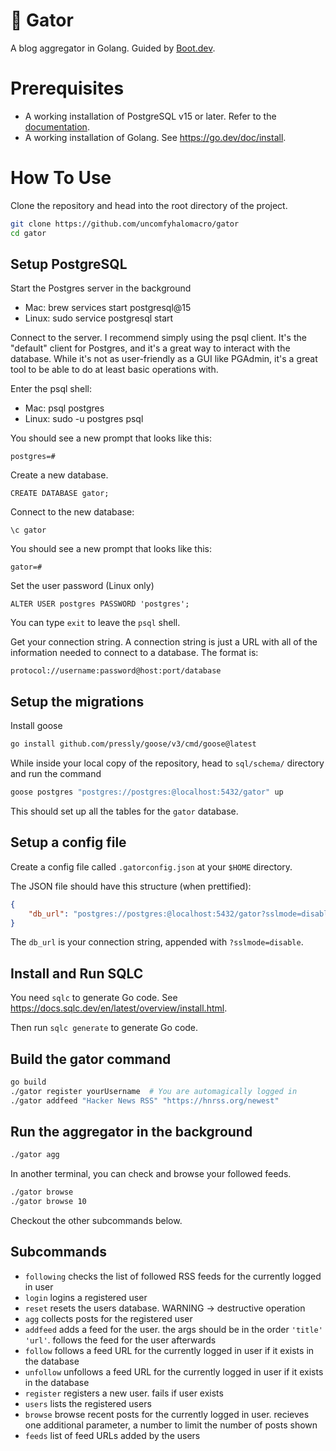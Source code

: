 # 🐊 Gator

A blog aggregator in Golang. Guided by [Boot.dev](https://www.boot.dev/lessons/dca1352a-7600-4d1d-bfdf-f9d741282e55).

# Prerequisites

- A working installation of PostgreSQL v15 or later. Refer to the [documentation](https://www.postgresql.org/docs/).
- A working installation of Golang. See https://go.dev/doc/install.

# How To Use

Clone the repository and head into the root directory of the project.

```bash
git clone https://github.com/uncomfyhalomacro/gator
cd gator
```

## Setup PostgreSQL

Start the Postgres server in the background
  - Mac: brew services start postgresql@15
  - Linux: sudo service postgresql start

Connect to the server. I recommend simply using the psql client. It's the "default" client for Postgres, and it's a great way to interact with the database. While it's not as user-friendly as a GUI like PGAdmin, it's a great tool to be able to do at least basic operations with.

Enter the psql shell:
  - Mac: psql postgres
  - Linux: sudo -u postgres psql

You should see a new prompt that looks like this:

```
postgres=#
```

Create a new database.

```
CREATE DATABASE gator;
```

Connect to the new database:

```
\c gator
```

You should see a new prompt that looks like this:

```
gator=#
```

Set the user password (Linux only)

```
ALTER USER postgres PASSWORD 'postgres';
```

You can type `exit` to leave the `psql` shell.

Get your connection string. A connection string is just a URL with all of
the information needed to connect to a database. The format is:

```
protocol://username:password@host:port/database
```

## Setup the migrations

Install goose

```bash
go install github.com/pressly/goose/v3/cmd/goose@latest
```

While inside your local copy of the repository, head to `sql/schema/` directory
and run the command

```bash
goose postgres "postgres://postgres:@localhost:5432/gator" up
```

This should set up all the tables for the `gator` database.

## Setup a config file

Create a config file called `.gatorconfig.json` at your `$HOME` directory.

The JSON file should have this structure (when prettified):

```json
{
	"db_url": "postgres://postgres:@localhost:5432/gator?sslmode=disable"
}
```

The `db_url` is your connection string, appended with `?sslmode=disable`.

## Install and Run SQLC

You need `sqlc` to generate Go code. See <https://docs.sqlc.dev/en/latest/overview/install.html>.

Then run `sqlc generate` to generate Go code.

## Build the gator command

```bash
go build
./gator register yourUsername  # You are automagically logged in
./gator addfeed "Hacker News RSS" "https://hnrss.org/newest"
```

## Run the aggregator in the background

```bash
./gator agg
```

In another terminal, you can check and browse your followed feeds.

```bash
./gator browse
./gator browse 10
```

Checkout the other subcommands below.

## Subcommands

* `following` checks the list of followed RSS feeds for the currently logged in user
* `login` logins a registered user
* `reset` resets the users database. WARNING -> destructive operation
* `agg` collects posts for the registered user
* `addfeed` adds a feed for the user. the args should be in the order `'title' 'url'`. follows the feed for the user afterwards
* `follow` follows a feed URL for the currently logged in user if it exists in the database
* `unfollow` unfollows a feed URL for the currently logged in user if it exists in the database
* `register` registers a new user. fails if user exists
* `users` lists the registered users
* `browse` browse recent posts for the currently logged in user. recieves one additional parameter, a number to limit the number of posts shown
* `feeds` list of feed URLs added by the users

